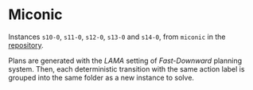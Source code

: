 # Miconic

Instances `s10-0`, `s11-0`, `s12-0`, `s13-0` and `s14-0`, from `miconic` in the [repository](https://github.com/aibasel/downward-benchmarks/tree/master/miconic).

Plans are generated with the *LAMA* setting of *Fast-Downward* planning system. Then, each deterministic transition with the same action label is grouped into the same folder as a new instance to solve.
